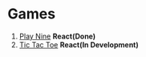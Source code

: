 # Games

1. [Play Nine](https://github.com/k0syan/Games/tree/master/Play%20Nine) ****React(Done)****
2. [Tic Tac Toe](https://github.com/k0syan/Games/tree/master/Tic%20Tac%20Toe) ****React(In Development)****
